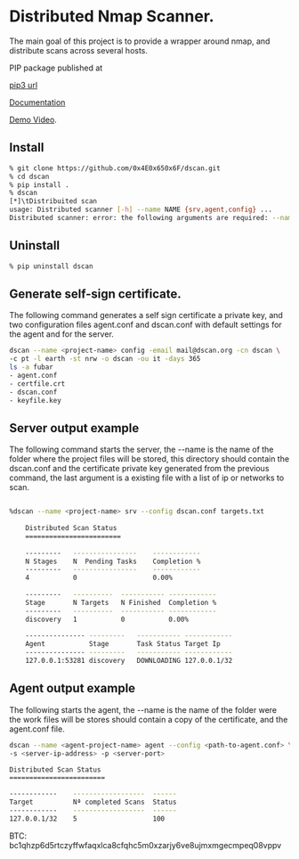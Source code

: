 # Distributed Nmap Scanner.

The main goal of this project is to provide a wrapper around nmap, and
 distribute scans across several hosts.
 
 PIP package published at 

[pip3 url](https://pypi.org/project/dscan-4E656F/) 

[Documentation](https://dscan.readthedocs.io/en/0.1.1/)


[Demo Video](https://www.youtube.com/watch?v=3wY6gpH_8rE).

## Install

```bash
% git clone https://github.com/0x4E0x650x6F/dscan.git
% cd dscan
% pip install .
% dscan
[*]\tDistribuited scan
usage: Distributed scanner [-h] --name NAME {srv,agent,config} ...
Distributed scanner: error: the following arguments are required: --name, cmd
```

## Uninstall

```bash
% pip uninstall dscan
```

## Generate self-sign certificate. 

The following command generates a self sign certificate a private key, and two
configuration files agent.conf and dscan.conf with default settings for the
agent and for the server.

```bash
dscan --name <project-name> config -email mail@dscan.org -cn dscan \
-c pt -l earth -st nrw -o dscan -ou it -days 365
ls -a fubar
- agent.conf	
- certfile.crt	
- dscan.conf	
- keyfile.key
```

## Server output example

The following command starts the server, the --name is the name of the
folder where the project files will be stored, this directory should
contain the dscan.conf and the certificate private key generated from the
previous command, the last argument is a existing file with a list of
ip or networks to scan.

````bash

%dscan --name <project-name> srv --config dscan.conf targets.txt
    
    Distributed Scan Status
    ========================
    
    ---------	----------------	------------
    N Stages	N  Pending Tasks	Completion %
    ---------	----------------	------------
    4        	0               	0.00%       
    
    ---------	----------	-----------	------------
    Stage    	N Targets	N Finished	Completion %
    ---------	----------	-----------	------------
    discovery	1         	0          	0.00%       
    
    ---------------	---------	-----------	------------
    Agent          	Stage    	Task Status	Target Ip   
    ---------------	---------	-----------	------------
    127.0.0.1:53281	discovery	DOWNLOADING	127.0.0.1/32
````

## Agent output example

The following starts the agent, the --name is the name of the folder were
the work files will be stores should contain a copy of the certificate, and
the agent.conf file. 

```bash
dscan --name <agent-project-name> agent --config <path-to-agent.conf> \ 
-s <server-ip-address> -p <server-port>

Distributed Scan Status
========================

------------	------------------	------
Target      	Nª completed Scans	Status
------------	------------------	------
127.0.0.1/32	5                 	100   

```
BTC: bc1qhzp6d5rtczyffwfaqxlca8cfqhc5m0xzarjy6ve8ujmxmgecmpeq08vppv
